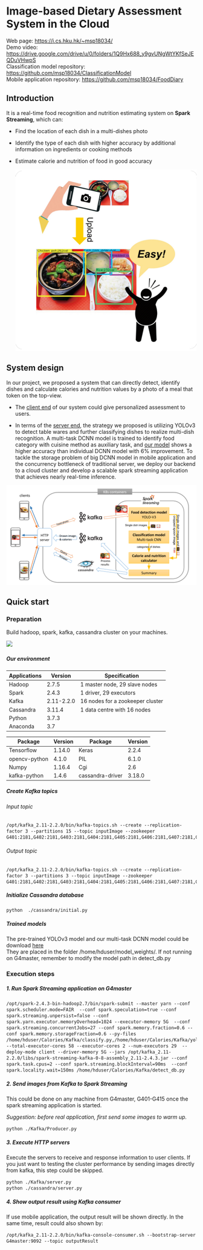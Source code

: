 # Image-based Dietary Assessment System in the Cloud

Web page: https://i.cs.hku.hk/~msp18034/ <br>
Demo video: https://drive.google.com/drive/u/0/folders/1Q9Hx688_y9gvUNgWtYKfSeJEQDuVHwpS <br>
Classification model repository: https://github.com/msp18034/ClassificationModel <br>
Mobile application repository: https://github.com/msp18034/FoodDiary <br>


## Introduction

It is a real-time food recognition and nutrition estimating system on  **Spark Streaming**, which can:

- Find the location of each dish in a multi-dishes photo

- Identify the type of each dish with higher accuracy by additional information on ingredients or cooking methods

- Estimate calorie and nutrition of food in good accuracy

  ![](.\images\objective.png)

## System design

In our project, we proposed a system that can directly detect, identify
dishes and calculate calories and nutrition values by a photo of a meal that token
on the top-view. 

- The [client end](https://github.com/msp18034/FoodDiary) of our system could give personalized
  assessment to users. 

- In terms of the [server end](https://github.com/msp18034/Calories), the strategy we proposed is
  utilizing YOLOv3 to detect table wares and further classifying dishes to
  realize multi-dish recognition. A multi-task DCNN model is trained to identify
  food category with cuisine method as auxiliary task, and [our model](https://github.com/msp18034/ClassificationModel) shows a higher
  accuracy than individual DCNN model with 6% improvement. To tackle the storage
  problem of big DCNN model in mobile application and the concurrency bottleneck
  of traditional server, we deploy our backend to a cloud cluster and develop a
  scalable spark streaming application that achieves nearly real-time inference. 

![](.\images\workflow.png)



## Quick start

### Preparation

Build hadoop, spark, kafka, cassandra cluster on your machines.

![](D:\0study\Project\code\Calories\images\structure.png)

##### Our environment

| Applications | Version    | Specification                    |
| ------------ | ---------- | -------------------------------- |
| Hadoop       | 2.7.5      | 1 master node, 29 slave nodes    |
| Spark        | 2.4.3      | 1 driver, 29 executors           |
| Kafka        | 2.11-2.2.0 | 16 nodes for a zookeeper cluster |
| Cassandra    | 3.11.4     | 1 data centre with 16 nodes      |
| Python       | 3.7.3      |                                  |
| Anaconda     | 3.7        |                                  |

| Package       | Version | Package          | Version |
| ------------- | ------- | ---------------- | ------- |
| Tensorflow    | 1.14.0  | Keras            | 2.2.4   |
| opencv-python | 4.1.0   | PIL              | 6.1.0   |
| Numpy         | 1.16.4  | Cgi              | 2.6     |
| kafka-python  | 1.4.6   | cassandra-driver | 3.18.0  |



##### Create Kafka topics

###### Input topic

```shell
/opt/kafka_2.11-2.2.0/bin/kafka-topics.sh --create --replication-factor 3 --partitions 15 --topic inputImage --zookeeper G401:2181,G402:2181,G403:2181,G404:2181,G405:2181,G406:2181,G407:2181,G409:2181,G410:2181,G411:2181,G412:2181,G413:2181,G414:2181,G415:2181 
```
###### Output topic

```shell
/opt/kafka_2.11-2.2.0/bin/kafka-topics.sh --create --replication-factor 3 --partitions 3 --topic inputImage --zookeeper G401:2181,G402:2181,G403:2181,G404:2181,G405:2181,G406:2181,G407:2181,G409:2181,G410:2181,G411:2181,G412:2181,G413:2181,G414:2181,G415:2181 
```

##### Initialize Cassandra database

```
python  ./cassandra/initial.py
```

##### Trained models

The pre-trained YOLOv3 model and our multi-task DCNN model could be download [here](https://drive.google.com/drive/folders/1zfG5s2SIJzflJkg7F-ULhEE9NgvPL6vj?usp=sharing)<br>
They are placed in the folder /home/hduser/model_weights/. If not running on G4master, remember to modify the model path in detect_db.py



### Execution steps


##### 1. Run Spark Streaming application on G4master
```shell
/opt/spark-2.4.3-bin-hadoop2.7/bin/spark-submit --master yarn --conf spark.scheduler.mode=FAIR  --conf spark.speculation=true --conf spark.streaming.unpersist=false --conf spark.yarn.executor.memoryOverhead=1024 --executor-memory 5G  --conf spark.streaming.concurrentJobs=27 --conf spark.memory.fraction=0.6 --conf spark.memory.storageFraction=0.6 --py-files /home/hduser/Calories/Kafka/classify.py,/home/hduser/Calories/Kafka/yolov3.py,/home/hduser/Calories/Kafka/volume.py --total-executor-cores 58 --executor-cores 2 --num-executors 29  --deploy-mode client --driver-memory 5G --jars /opt/kafka_2.11-2.2.0/libs/spark-streaming-kafka-0-8-assembly_2.11-2.4.3.jar --conf spark.task.cpus=2 --conf spark.streaming.blockInterval=90ms  --conf spark.locality.wait=150ms /home/hduser/Calories/Kafka/detect_db.py
```

##### 2. Send images from Kafka to Spark Streaming

This could be done on any machine from G4master, G401-G415 once the spark streaming application is started.

*Suggestion: before real application, first send some images to warm up.*

```
python ./Kafka/Producer.py
```

##### 3. Execute HTTP servers

Execute the servers to receive and response information to user clients. If you just want to testing the cluster performance by sending images directly from kafka, this step could be skipped.

```
python ./Kafka/server.py
python ./cassandra/server.py
```

##### 4. Show output result using Kafka consumer

If use mobile application, the output result will be shown directly. In the same time, result could also shown by:

```shell
/opt/kafka_2.11-2.2.0/bin/kafka-console-consumer.sh --bootstrap-server G4master:9092 --topic outputResult
```

